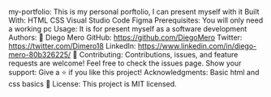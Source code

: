 my-portfolio:
  This is my personal porftolio, I can present myself with it
Built With:
  HTML
  CSS
  Visual Studio Code
  Figma
Prerequisites:
  You will only need a working pc
Usage:
  It is for present myself as a software development
Authors:
👤 Diego Mero
  GitHub: https://github.com/DiegoMero
  Twitter: https://twitter.com/Dimero18
  LinkedIn: https://www.linkedin.com/in/diego-mero-80b326225/
🤝 Contributing:
  Contributions, issues, and feature requests are welcome!
  Feel free to check the issues page.
Show your support:
  Give a ⭐️ if you like this project!
Acknowledgments:
  Basic html and css basics
📝 License:
  This project is MIT licensed.
